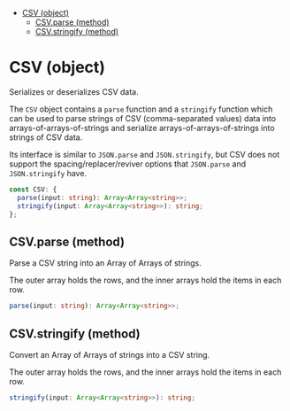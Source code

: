 - [CSV (object)](#csv-object)
  - [CSV.parse (method)](#csvparse-method)
  - [CSV.stringify (method)](#csvstringify-method)

# CSV (object)

Serializes or deserializes CSV data.

The `CSV` object contains a `parse` function and a `stringify` function which
can be used to parse strings of CSV (comma-separated values) data into
arrays-of-arrays-of-strings and serialize arrays-of-arrays-of-strings into
strings of CSV data.

Its interface is similar to `JSON.parse` and `JSON.stringify`, but CSV does
not support the spacing/replacer/reviver options that `JSON.parse` and
`JSON.stringify` have.

```ts
const CSV: {
  parse(input: string): Array<Array<string>>;
  stringify(input: Array<Array<string>>): string;
};
```

## CSV.parse (method)

Parse a CSV string into an Array of Arrays of strings.

The outer array holds the rows, and the inner arrays hold the items in
each row.

```ts
parse(input: string): Array<Array<string>>;
```

## CSV.stringify (method)

Convert an Array of Arrays of strings into a CSV string.

The outer array holds the rows, and the inner arrays hold the items in
each row.

```ts
stringify(input: Array<Array<string>>): string;
```
